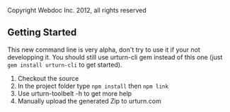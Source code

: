 Copyright Webdoc Inc. 2012, all rights reserved

## Getting Started

This new command line is very alpha, don't try to use it if your not developping it.
You should still use urturn-cli gem instead of this one (just `gem install urturn-cli` to get started).

1. Checkout the source
2. In the project folder type `npm install` then `npm link`
3. Use urturn-toolbelt -h to get more help
4. Manually upload the generated Zip to urturn.com
